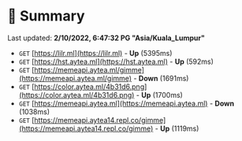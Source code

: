 # 📖 Summary
Last updated: **2/10/2022, 6:47:32 PG "Asia/Kuala_Lumpur"**

- `GET` [https://lilr.ml](https://lilr.ml) - **Up** (5395ms)
- `GET` [https://hst.aytea.ml](https://hst.aytea.ml) - **Up** (592ms)
- `GET` [https://memeapi.aytea.ml/gimme](https://memeapi.aytea.ml/gimme) - **Down** (1691ms)
- `GET` [https://color.aytea.ml/4b31d6.png](https://color.aytea.ml/4b31d6.png) - **Up** (1700ms)
- `GET` [https://memeapi.aytea.ml](https://memeapi.aytea.ml) - **Down** (1038ms)
- `GET` [https://memeapi.aytea14.repl.co/gimme](https://memeapi.aytea14.repl.co/gimme) - **Up** (1119ms)
